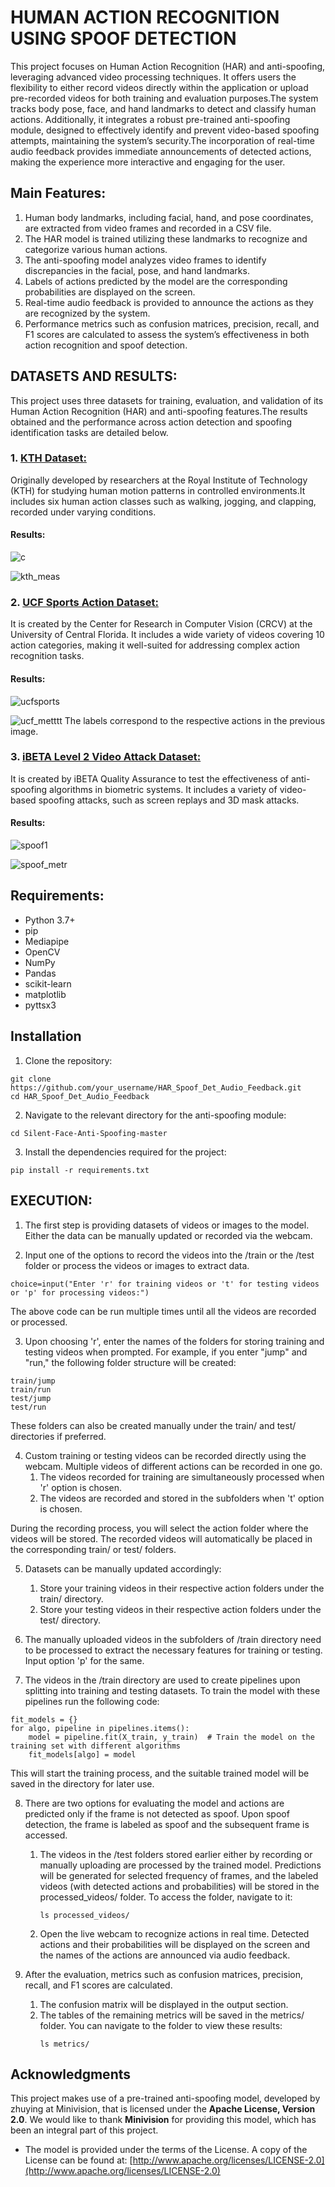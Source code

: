 # HUMAN ACTION RECOGNITION USING SPOOF DETECTION

This project focuses on Human Action Recognition (HAR) and anti-spoofing, leveraging advanced video processing techniques. It offers users the flexibility to either record videos directly within the application or upload pre-recorded videos for both training and evaluation purposes.The system tracks body pose, face, and hand landmarks to detect and classify human actions. Additionally, it integrates a robust pre-trained anti-spoofing module, designed to effectively identify and prevent video-based spoofing attempts, maintaining the system’s security.The incorporation of real-time audio feedback provides immediate announcements of detected actions, making the experience more interactive and engaging for the user.
## Main Features:
1. Human body landmarks, including facial, hand, and pose coordinates, are extracted from video frames and recorded in a CSV file.  
2. The HAR model is trained utilizing these landmarks to recognize and categorize various human actions.  
3. The anti-spoofing model analyzes video frames to identify discrepancies in the facial, pose, and hand landmarks.  
4. Labels of actions predicted by the model are the corresponding probabilities are displayed on the screen.  
5. Real-time audio feedback is provided to announce the actions as they are recognized by the system.  
6. Performance metrics such as confusion matrices, precision, recall, and F1 scores are calculated to assess the system’s effectiveness in both action recognition and spoof detection.

 ## DATASETS AND RESULTS:

This project uses three datasets for training, evaluation, and validation of its Human Action Recognition (HAR) and anti-spoofing features.The results obtained and the performance across action detection and spoofing identification tasks are detailed below.

### 1. [KTH Dataset:](https://www.csc.kth.se/cvap/actions/)
Originally developed by researchers at the Royal Institute of Technology (KTH) for studying human motion patterns in controlled environments.It includes six human action classes such as walking, jogging, and clapping, recorded under varying conditions.
#### Results:
![c](https://github.com/user-attachments/assets/fd41d21c-e37c-46f6-804a-fd04d3ac3a3b)


![kth_meas](https://github.com/user-attachments/assets/45a4edb2-e60a-4f52-9767-06cf10d49285)


### 2. [UCF Sports Action Dataset:](https://www.crcv.ucf.edu/data/UCF_Sports_Action.php)

It is created by the Center for Research in Computer Vision (CRCV) at the University of Central Florida. It includes a wide variety of videos covering 10 action categories,  making it well-suited for addressing complex action recognition tasks.
#### Results:
![ucfsports](https://github.com/user-attachments/assets/3863d446-d1a4-4dee-92a3-cf794382f7a9)


![ucf_metttt](https://github.com/user-attachments/assets/3da65a99-3097-4016-8628-626b22fb7a25)
The labels correspond to the respective actions in the previous image.


### 3. [iBETA Level 2 Video Attack Dataset:](https://www.kaggle.com/datasets/unidatapro/ibeta-level-2-certification)

It is created by iBETA Quality Assurance to test the effectiveness of anti-spoofing algorithms in biometric systems.
It includes a variety of video-based spoofing attacks, such as screen replays and 3D mask attacks.
#### Results:
![spoof1](https://github.com/user-attachments/assets/ba405ef9-34ea-4951-a02c-aef08df109ad)


![spoof_metr](https://github.com/user-attachments/assets/0b54aeec-7892-49a1-8ec9-6250e98fe899)

## Requirements:


- Python 3.7+
- pip
- Mediapipe
- OpenCV
- NumPy
- Pandas
- scikit-learn
- matplotlib
- pyttsx3

## Installation
1. Clone the repository:
```
git clone https://github.com/your_username/HAR_Spoof_Det_Audio_Feedback.git
cd HAR_Spoof_Det_Audio_Feedback
```
2. Navigate to the relevant directory for the anti-spoofing module:
```
cd Silent-Face-Anti-Spoofing-master
```
3. Install the dependencies required for the project:
```
pip install -r requirements.txt
```
## EXECUTION:

1. The first step is providing datasets of videos or images to the model. Either the data can be manually updated or recorded via the webcam.

2. Input one of the options to record the videos into the /train or the /test folder or process the videos or images to extract data.
```
choice=input("Enter 'r' for training videos or 't' for testing videos or 'p' for processing videos:")
```
   The above code can be run multiple times until all the videos are recorded or processed.

3. Upon choosing 'r', enter the names of the folders for storing training and testing videos when prompted. For example, if you enter "jump" and "run," the following folder structure will be created:
 ```
train/jump
train/run
test/jump
test/run
```
   These folders can also be created manually under the train/ and test/ directories if preferred.

4. Custom training or testing videos can be recorded directly using the webcam. Multiple videos of different actions can be recorded in one go.
   1. The videos recorded for training are simultaneously processed when 'r' option is chosen.
   2. The videos are recorded and stored in the subfolders when 't' option is chosen. 

During the recording process, you will select the action folder where the videos will be stored. The recorded videos will automatically be placed in the corresponding train/ or test/ folders.


5. Datasets can be manually updated accordingly:

   1. Store your training videos in their respective action folders under the train/ directory.
   2. Store your testing videos in their respective action folders under the test/ directory.


6. The manually uploaded videos in the subfolders of /train directory need to be processed to extract the necessary features for training or testing. Input option 'p' for the same.


7. The videos in the /train directory are used to create pipelines upon splitting into training and testing datasets. To train the model with these pipelines run the following code:
```
fit_models = {}
for algo, pipeline in pipelines.items():
    model = pipeline.fit(X_train, y_train)  # Train the model on the training set with different algorithms
    fit_models[algo] = model
```
This will start the training process, and the suitable trained model will be saved in the directory for later use.

8. There are two options for evaluating the model and actions are predicted only if the frame is not detected as spoof. Upon spoof detection, the frame is labeled as spoof and the subsequent frame is accessed.

   1. The videos in the /test folders stored earlier either by recording or manually uploading are processed by the trained model. Predictions will be generated for selected frequency of frames, and the labeled videos (with detected actions and probabilities) will be stored in the processed_videos/ folder.
    To access the folder, navigate to it:
      ```
      ls processed_videos/
      ```
   2. Open the live webcam to recognize actions in real time. Detected actions and their probabilities will be displayed on the screen and the names of the actions are announced via audio feedback.

9. After the evaluation, metrics such as confusion matrices, precision, recall, and F1 scores are calculated.
    1. The confusion matrix will be displayed in the output section.
    2. The tables of the remaining metrics will be saved in the metrics/ folder. You can navigate to the folder to view these results:
       ```
       ls metrics/
       ```

## Acknowledgments

This project makes use of a pre-trained anti-spoofing model, developed by zhuying at Minivision, that is licensed under the **Apache License, Version 2.0**. We would like to thank **Minivision** for providing this model, which has been an integral part of this project.

- The model is provided under the terms of the License. A copy of the License can be found at: [http://www.apache.org/licenses/LICENSE-2.0](http://www.apache.org/licenses/LICENSE-2.0)






